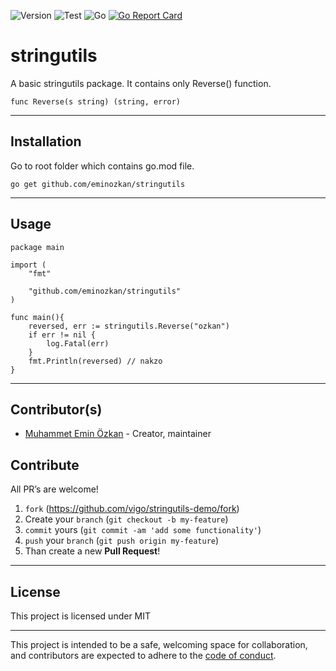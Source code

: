 ![Version](https://img.shields.io/badge/version-0.0.1-orange.svg)
![Test](https://github.com/eminozkan/stringutils/actions/workflows/go.yml/badge.svg)
![Go](https://img.shields.io/github/go-mod/go-version/eminozkan/stringutils)
[![Go Report Card](https://goreportcard.com/badge/github.com/eminozkan/stringutils)](https://goreportcard.com/report/github.com/eminozkan/stringutils)

# stringutils

A basic stringutils package. It contains only Reverse() function.

```
func Reverse(s string) (string, error)
```

____

## Installation

Go to root folder which contains go.mod file.

```
go get github.com/eminozkan/stringutils
```

______

## Usage

```
package main

import (
	"fmt"

	"github.com/eminozkan/stringutils"
)

func main(){
	reversed, err := stringutils.Reverse("ozkan")
	if err != nil {
		log.Fatal(err)
	}    
	fmt.Println(reversed) // nakzo
}
```


____

## Contributor(s)

* [Muhammet Emin Özkan](https://github.com/eminozkan) - Creator, maintainer


## Contribute

All PR’s are welcome!

1. `fork` (https://github.com/vigo/stringutils-demo/fork)
1. Create your `branch` (`git checkout -b my-feature`)
1. `commit` yours (`git commit -am 'add some functionality'`)
1. `push` your `branch` (`git push origin my-feature`)
1. Than create a new **Pull Request**!

---

## License

This project is licensed under MIT

---

This project is intended to be a safe, welcoming space for collaboration, and
contributors are expected to adhere to the [code of conduct][coc].

[coc]: https://github.com/eminozkan/stringutils/blob/main/CODE_OF_CONDUCT.md